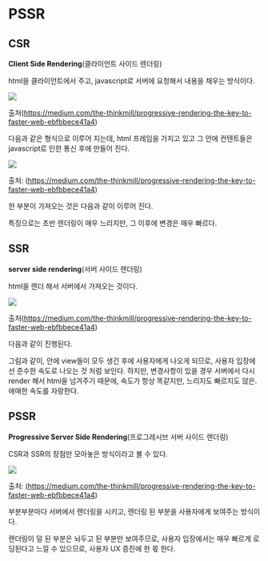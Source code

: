 # PSSR

## CSR

**Client Side Rendering**(클라이언트 사이드 렌더링)

html을 클라이언트에서 주고, javascript로 서버에 요청해서 내용을 채우는 방식이다.

<img src="https://miro.medium.com/max/1400/1*vKrzuL0dy60XAI8GS521pA.png"/>

출처(https://medium.com/the-thinkmill/progressive-rendering-the-key-to-faster-web-ebfbbece41a4)

다음과 같은 형식으로 이루어 지는데, html 프레임을 가지고 있고 그 안에 컨텐트들은 javascript로 인한 통신 후에 만들어 진다.

<img src="https://miro.medium.com/max/1400/1*GvuX8GaVLOQivzwyLXaV2A.png"/>

출처: (https://medium.com/the-thinkmill/progressive-rendering-the-key-to-faster-web-ebfbbece41a4)

한 부분이 가져오는 것은 다음과 같이 이루어 진다.

특징으로는 초반 렌더링이 매우 느리지만, 그 이후에 변경은 매우 빠르다.

## SSR

**server side rendering**(서버 사이드 렌더링)

html을 렌더 해서 서버에서 가져오는 것이다.

<img src="https://miro.medium.com/max/1400/1*yD9-0iK2Ul8cAnOvIbwKng.png"/>

출처(https://medium.com/the-thinkmill/progressive-rendering-the-key-to-faster-web-ebfbbece41a4)

다음과 같이 진행된다. 

그림과 같이, 안에 view들이 모두 생긴 후에 사용자에게 나오게 되므로, 사용자 입장에선 준수한 속도로 나오는 것 처럼 보인다. 하지만, 변경사항이 있을 경우 서버에서 다시 render 해서 html을 넘겨주기 때문에, 속도가 항상 똑같지만, 느리지도 빠르지도 않은. 애매한 속도를 자랑한다.

## PSSR

**Progressive Server Side Rendering**(프로그레시브 서버 사이드 렌더링) 

CSR과 SSR의 장점만 모아놓은 방식이라고 볼 수 있다.

<img src="https://miro.medium.com/max/1400/1*i5WWiWt3t3rAS7hgxRTuBQ.png"/>

출처: (https://medium.com/the-thinkmill/progressive-rendering-the-key-to-faster-web-ebfbbece41a4)

부분부분마다 서버에서 렌더링을 시키고, 렌더링 된 부분을 사용자에게 보여주는 방식이다.

렌더링이 덜 된 부분은 놔두고 된 부분만 보여주므로, 사용자 입장에서는 매우 빠르게 로딩된다고 느낄 수 있으므로, 사용자 UX 증진에 한 몫 한다.